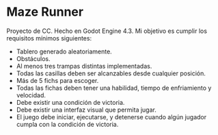 # Maze Runner
 Proyecto de CC. Hecho en Godot Engine 4.3.
 Mi objetivo es cumplir los requisitos mínimos siguientes:
 - Tablero generado aleatoriamente.
 - Obstáculos.
 - Al menos tres trampas distintas implementadas.
 - Todas las casillas deben ser alcanzables desde cualquier posición.
 - Más de 5 fichs para escoger.
 - Todas las fichas deben tener una habilidad, tiempo de enfriamiento y velocidad.
 - Debe existir una condición de victoria.
 - Debe existir una interfaz visual que permita jugar.
 - El juego debe iniciar, ejecutarse, y detenerse cuando algún jugador cumpla con la condición de victoria.
